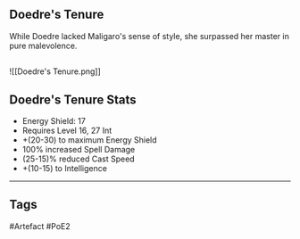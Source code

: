 ## Doedre's Tenure
While Doedre lacked Maligaro's sense of style,
she surpassed her master in pure malevolence.
##
![[Doedre's Tenure.png]]
## Doedre's Tenure Stats
- Energy Shield: 17
- Requires Level 16, 27 Int
- +(20-30) to maximum Energy Shield
- 100% increased Spell Damage
- (25-15)% reduced Cast Speed
- +(10-15) to Intelligence


---
## Tags
#Artefact
#PoE2